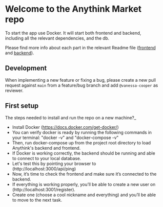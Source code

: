 # Welcome to the Anythink Market repo

To start the app use Docker. It will start both frontend and backend, including all the relevant dependencies, and the db.

Please find more info about each part in the relevant Readme file ([frontend](frontend/readme.md) and [backend](backend/README.md)).

## Development

When implementing a new feature or fixing a bug, please create a new pull request against `main` from a feature/bug branch and add `@vanessa-cooper` as reviewer.

## First setup

The steps needed to install and run the repo on a new machine?_
- Install Docker (https://docs.docker.com/get-docker/)
- You can verify docker is ready by running the following commands in your terminal: "docker -v" and "docker-compose -v"
- Then, run docker-compose up from the project root directory to load Anythink's backend and frontend.
- If Docker is working correctly, the backend should be running and able to connect to your local database.
- Let's test this by pointing your browser to (http://localhost:3000/api/ping)
- Now, it’s time to check the frontend and make sure it’s connected to the backend.
- If everything is working properly, you’ll be able to create a new user on (http://localhost:3001/register).
- Create one (choose a cool nickname and everything) and you’ll be able to move to the next task.
